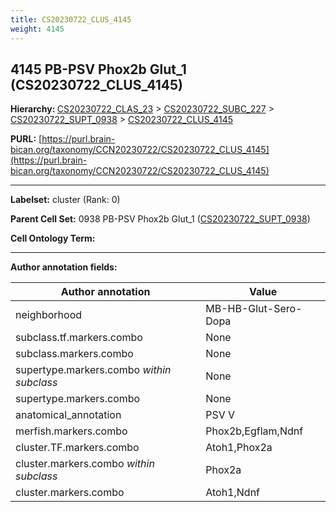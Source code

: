 ```yaml
---
title: CS20230722_CLUS_4145
weight: 4145
---
```

## 4145 PB-PSV Phox2b Glut_1 (CS20230722_CLUS_4145)
<b>Hierarchy: </b>
[CS20230722_CLAS_23](../CS20230722_CLAS_23) >
[CS20230722_SUBC_227](../CS20230722_SUBC_227) >
[CS20230722_SUPT_0938](../CS20230722_SUPT_0938) >
[CS20230722_CLUS_4145](../CS20230722_CLUS_4145)

**PURL:** [https://purl.brain-bican.org/taxonomy/CCN20230722/CS20230722_CLUS_4145](https://purl.brain-bican.org/taxonomy/CCN20230722/CS20230722_CLUS_4145)

---


**Labelset:** cluster (Rank: 0)

**Parent Cell Set:** 0938 PB-PSV Phox2b Glut_1 ([CS20230722_SUPT_0938](../CS20230722_SUPT_0938))



**Cell Ontology Term:** 

[MARKER GENES.]: #


---

[TRANSFERRED ANNOTATIONS.]: #


[AUTHOR ANNOTATION FIELDS.]: #


**Author annotation fields:**

| Author annotation | Value |
|-------------------|-------|
|neighborhood|MB-HB-Glut-Sero-Dopa|
|subclass.tf.markers.combo|None|
|subclass.markers.combo|None|
|supertype.markers.combo _within subclass_|None|
|supertype.markers.combo|None|
|anatomical_annotation|PSV V|
|merfish.markers.combo|Phox2b,Egflam,Ndnf|
|cluster.TF.markers.combo|Atoh1,Phox2a|
|cluster.markers.combo _within subclass_|Phox2a|
|cluster.markers.combo|Atoh1,Ndnf|
